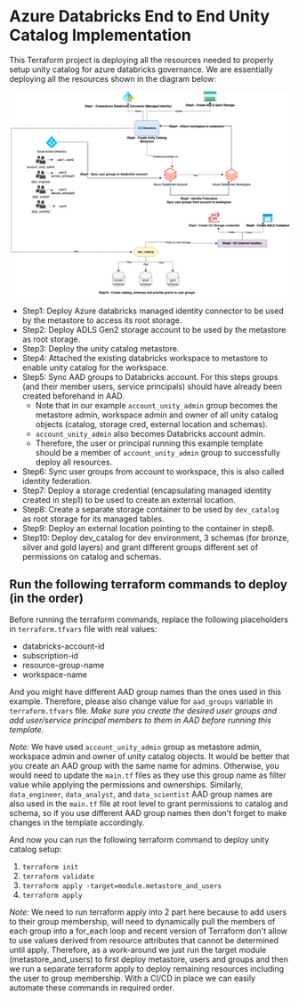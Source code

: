 # Azure Databricks End to End Unity Catalog Implementation

This Terraform project is deploying all the resources needed to properly setup unity catalog for azure databricks governance. We are essentially deploying all the resources shown in the diagram below:

![UC Image](uc.png)


- Step1: Deploy Azure databricks managed identity connector to be used by the metastore to access its root storage.
- Step2: Deploy ADLS Gen2 storage account to be used by the metastore as root storage.
- Step3: Deploy the unity catalog metastore.
- Step4: Attached the existing databricks workspace to metastore to enable unity catalog for the workspace.
- Step5: Sync AAD groups to Databricks account. For this steps groups (and their member users, service principals) should have already been created beforehand in AAD.
  - Note that in our example `account_unity_admin` group becomes the metastore admin, workspace admin and owner of all unity catalog objects (catalog, storage cred, external location and schemas).
  - `account_unity_admin` also becomes Databricks account admin.
  - Therefore, the user or principal running this example template should be a member of `account_unity_admin` group to successfully deploy all resources.
- Step6: Sync user groups from account to workspace, this is also called identity federation.
- Step7: Deploy a storage credential (encapsulating managed identity created in step1) to be used to create an external location.
- Step8: Create a separate storage container to be used by `dev_catalog` as root storage for its managed tables.
- Step9: Deploy an external location pointing to the container in step8.
- Step10: Deploy dev_catalog for dev environment, 3 schemas (for bronze, silver and gold layers) and grant different groups different set of permissions on catalog and schemas.


## Run the following terraform commands to deploy (in the order)

Before running the terraform commands, replace the following placeholders in `terraform.tfvars` file with real values:
- databricks-account-id
- subscription-id
- resource-group-name
- workspace-name

And you might have different AAD group names than the ones used in this example. Therefore, please also change value for `aad_groups` variable in `terraform.tfvars` file. _Make sure you create the desired user groups and add user/service principal members to them in AAD before running this template._

_Note:_ We have used `account_unity_admin` group as metastore admin, workspace admin and owner of unity catalog objects. It would be better that you create an AAD group with the same name for admins. Otherwise, you would need to update the `main.tf` files as they use this group name as filter value while applying the permissions and ownerships. Similarly, `data_engineer`, `data_analyst`, and `data_scientist` AAD group names are also used in the `main.tf` file at root level to grant permissions to catalog and schema, so if you use different AAD group names then don't forget to make changes in the template accordingly. 

And now you can run the following terraform command to deploy unity catalog setup:

1. `terraform init`
2. `terraform validate`
3. `terraform apply -target=module.metastore_and_users`
4. `terraform apply`

_Note:_ We need to run terraform apply into 2 part here because to add users to their group membership, will need to dynamically pull the members of each group into a for_each loop and recent version of Terraform don't allow to use values derived from resource attributes that cannot be determined until apply. Therefore, as a work-around we just run the target module (metastore_and_users) to first deploy metastore, users and groups and then we run a separate terraform apply to deploy remaining resources including the user to group membership. With a CI/CD in place we can easily automate these commands in required order.